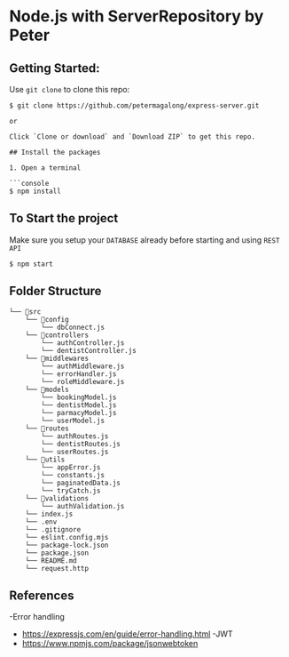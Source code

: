 # Node.js with ServerRepository by Peter

## Getting Started:

Use `git clone` to clone this repo:

```console
$ git clone https://github.com/petermagalong/express-server.git

or

Click `Clone or download` and `Download ZIP` to get this repo.

## Install the packages

1. Open a terminal

```console
$ npm install
```

## To Start the project

Make sure you setup your `DATABASE` already before starting and using `REST API`

```console
$ npm start
```
## Folder Structure 
```
└── 📁src
    └── 📁config
        └── dbConnect.js
    └── 📁controllers
        └── authController.js
        └── dentistController.js
    └── 📁middlewares
        └── authMiddleware.js
        └── errorHandler.js
        └── roleMiddleware.js
    └── 📁models
        └── bookingModel.js
        └── dentistModel.js
        └── parmacyModel.js
        └── userModel.js
    └── 📁routes
        └── authRoutes.js
        └── dentistRoutes.js
        └── userRoutes.js
    └── 📁utils
        └── appError.js
        └── constants.js
        └── paginatedData.js
        └── tryCatch.js
    └── 📁validations
        └── authValidation.js
    └── index.js
    └── .env
    └── .gitignore
    └── eslint.config.mjs
    └── package-lock.json
    └── package.json
    └── README.md
    └── request.http
```
## References
-Error handling 
  - https://expressjs.com/en/guide/error-handling.html
-JWT 
  - https://www.npmjs.com/package/jsonwebtoken
